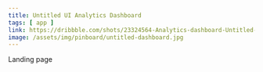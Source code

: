 ```yaml
---
title: Untitled UI Analytics Dashboard
tags: [ app ]
link: https://dribbble.com/shots/23324564-Analytics-dashboard-Untitled-UI
image: /assets/img/pinboard/untitled-dashboard.jpg
---
```

Landing page
